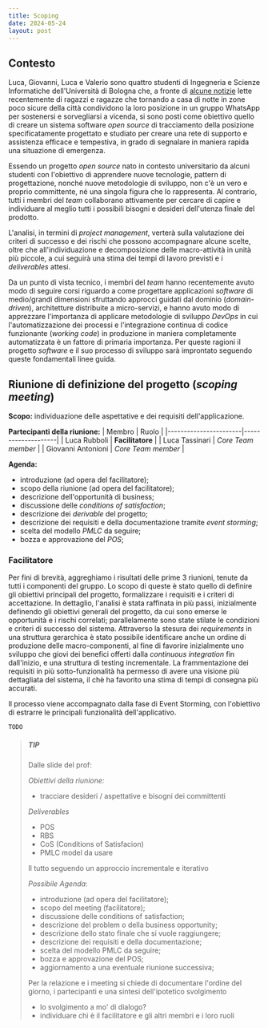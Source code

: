 ```yaml
---
title: Scoping
date: 2024-05-24
layout: post
---
```


## Contesto

Luca, Giovanni, Luca e Valerio sono quattro studenti di Ingegneria e Scienze Informatiche dell'Università di Bologna che, a fronte di [alcune notizie](https://www.open.online/2024/04/04/scrivi-quando-arrivi-gruppo-whatsapp-ragazze/) lette recentemente di ragazzi e ragazze che tornando a casa di notte in zone poco sicure della città condividono la loro posizione in un gruppo WhatsApp per sostenersi e sorvegliarsi a vicenda, si sono posti come obiettivo quello di creare un sistema software _open source_ di tracciamento della posizione specificatamente progettato e studiato per creare una rete di supporto e assistenza efficace e tempestiva, in grado di segnalare in maniera rapida una situazione di emergenza.

Essendo un progetto _open source_ nato in contesto universitario da alcuni studenti con l'obiettivo di apprendere nuove tecnologie, pattern di progettazione, nonché nuove metodologie di sviluppo, non c'è un vero e proprio committente, né una singola figura che lo rappresenta.
Al contrario, tutti i membri del _team_ collaborano attivamente per cercare di capire e individuare al meglio tutti i possibili bisogni e desideri dell'utenza finale del prodotto.

L'analisi, in termini di _project management_, verterà sulla valutazione dei criteri di successo e dei rischi che possono accompagnare alcune scelte, oltre che all'individuazione e decomposizione delle macro-attività in unità più piccole, a cui seguirà una stima dei tempi di lavoro previsti e i _deliverables_ attesi.

Da un punto di vista tecnico, i membri del _team_ hanno recentemente avuto modo di seguire corsi riguardo a come progettare applicazioni _software_ di medio/grandi dimensioni sfruttando approcci guidati dal dominio (_domain-driven_), architetture distribuite a micro-servizi, e hanno avuto modo di apprezzare l'importanza di applicare metodologie di sviluppo _DevOps_ in cui l'automatizzazione dei processi e l'integrazione continua di codice funzionante (_working code_) in produzione in maniera completamente automatizzata è un fattore di primaria importanza.
Per queste ragioni il progetto _software_ e il suo processo di sviluppo sarà improntato seguendo queste fondamentali linee guida.

## Riunione di definizione del progetto (_scoping meeting_)

**Scopo:** individuazione delle aspettative e dei requisiti dell'applicazione.

**Partecipanti della riunione:**
| Membro                | Ruolo              |
|-----------------------|--------------------|
| Luca Rubboli          | **Facilitatore**       |
| Luca Tassinari        | _Core Team member_ |
| Giovanni Antonioni    | _Core Team member_ |

**Agenda:**

- introduzione (ad opera del facilitatore);
- scopo della riunione (ad opera del facilitatore);
- descrizione dell'opportunità di business;
- discussione delle _conditions of satisfaction_;
- descrizione dei _derivable_ del progetto;
- descrizione dei requisiti e della documentazione tramite _event storming_;
- scelta del modello _PMLC_ da seguire;
- bozza e approvazione del _POS_;

### Facilitatore

Per fini di brevità, aggreghiamo i risultati delle prime 3 riunioni, tenute da tutti i componenti del gruppo.
Lo scopo di queste è stato quello di definire gli obiettivi principali del progetto, formalizzare i requisiti e i criteri di accettazione.
In dettaglio, l'analisi è stata raffinata in più passi, inizialmente definendo gli obiettivi generali del progetto, da cui sono emerse le opportunità e i rischi correlati; parallelamente sono state stilate le condizioni e criteri di successo del sistema.
Attraverso la stesura dei _requirements_ in una struttura gerarchica è stato possibile identificare anche un ordine di produzione delle macro-componenti, al fine di favorire inizialmente uno sviluppo che giovi dei benefici offerti dalla _continuous integration_ fin dall'inizio, e una struttura di testing incrementale.
La frammentazione dei requisiti in più sotto-funzionalità ha permesso di avere una visione più dettagliata del sistema, il chè ha favorito una stima di tempi di consegna più accurati.

Il processo viene accompagnato dalla fase di Event Storming, con l'obiettivo di estrarre le principali funzionalità dell'applicativo.

`TODO`

> ##### TIP
>
> Dalle slide del prof:
>
> _Obiettivi della riunione:_
>
> - tracciare desideri / aspettative e bisogni dei committenti
>
> _Deliverables_
>
> - POS
> - RBS
> - CoS (Conditions of Satisfacion)
> - PMLC model da usare
>
> Il tutto seguendo un approccio incrementale e iterativo
>
> _Possibile Agenda_:
>
> - introduzione (ad opera del facilitatore);
> - scopo del meeting (facilitatore);
> - discussione delle conditions of satisfaction;
> - descrizione del problem o della business opportunity;
> - descrizione dello stato finale che si vuole raggiungere;
> - descrizione dei requisiti e della documentazione;
> - scelta del modello PMLC da seguire;
> - bozza e approvazione del POS;
> - aggiornamento a una eventuale riunione successiva;
>
> Per la relazione e i meeting si chiede di documentare l'ordine del giorno, i partecipanti e una sintesi dell'ipotetico svolgimento
>   - lo svolgimento a mo' di dialogo?
>   - individuare chi è il facilitatore e gli altri membri e i loro ruoli
